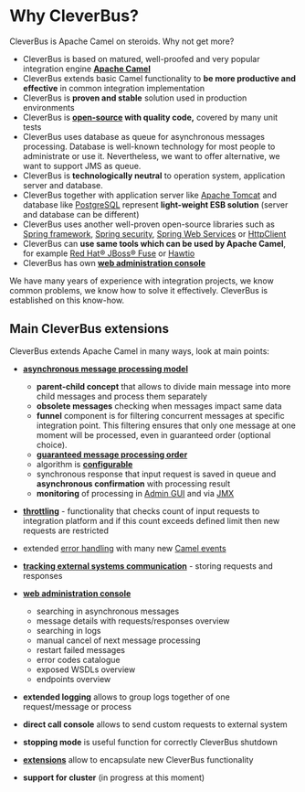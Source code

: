 # Why CleverBus?

CleverBus is Apache Camel on steroids. Why not get more?

-   CleverBus is based on matured, well-proofed and very popular integration engine **[Apache Camel](http://camel.apache.org)**
-   CleverBus extends basic Camel functionality to **be more productive and effective** in common integration implementation
-   CleverBus is **proven and stable** solution used in production environments
-   CleverBus is **[open-source](https://github.com/integram/cleverbus) with quality code,** covered by many unit tests
-   CleverBus uses database as queue for asynchronous messages processing. Database is well-known technology for most people to administrate or use it. Nevertheless, we want to offer alternative, we want to support JMS as queue.
-   CleverBus is **technologically neutral** to operation system, application server and database.
-   CleverBus together with application server like [Apache Tomcat](http://tomcat.apache.org) and database like [PostgreSQL](http://www.postgresql.org) represent **light-weight ESB solution** (server and database can be different)
-   CleverBus uses another well-proven open-source libraries such as [Spring framework](http://projects.spring.io/spring-framework/), [Spring security](http://projects.spring.io/spring-security/), [Spring Web Services](http://projects.spring.io/spring-ws/) or [HttpClient](http://hc.apache.org/httpclient-3.x/)
-   CleverBus can **use same tools which can be used by Apache Camel**, for example [Red Hat® JBoss® Fuse](http://www.redhat.com/en/technologies/jboss-middleware/fuse) or [Hawtio](http://hawt.io)
-   CleverBus has own **[web administration console](Admin-GUI)**

We have many years of experience with integration projects, we know common problems, we know how to solve it effectively. CleverBus is established on this know-how.

## Main CleverBus extensions

CleverBus extends Apache Camel in many ways, look at main points:

-   **[asynchronous message processing model](../Architecture/Asynchronous-messages)**
    -   **parent-child concept** that allows to divide main message into more child messages and process them separately
    -   **obsolete messages** checking when messages impact same data
    -   **funnel** component is for filtering concurrent messages at specific integration point. This filtering ensures that only one message at one moment will be processed, even in guaranteed order (optional choice).
    -   **[guaranteed message processing order](../Architecture/Asynchronous-messages/Guaranteed-message-processing-order)**
    -   algorithm is **[configurable](Configuration)**
    -   synchronous response that input request is saved in queue and **asynchronous confirmation** with processing result
    -   **monitoring** of processing in [Admin GUI](Admin-GUI) and via [JMX](../Running-CleverBus/Monitoring/JMX)
-   [**throttling**](../Architecture/CleverBus-components/throttling) - functionality that checks count of input requests to integration platform and if this count exceeds defined limit then new requests are restricted
-   extended [error handling](Error-handling) with many new [Camel events](../Architecture/Camel-events)
-   **[tracking external systems communication](Request-response-tracking)** - storing requests and responses
-   **[web administration console](Admin-GUI)**
    -   searching in asynchronous messages
    -   message details with requests/responses overview
    -   searching in logs
    -   manual cancel of next message processing 
    -   restart failed messages
    -   error codes catalogue
    -   exposed WSDLs overview
    -   endpoints overview

-   **extended logging** allows to group logs together of one request/message or process
-   **direct call console** allows to send custom requests to external system
-   **stopping mode** is useful function for correctly CleverBus shutdown
-   [**extensions**](../CleverBus-extensions/How-to-implement-new-extensions) allow to encapsulate new CleverBus functionality
-   **support for cluster** (in progress at this moment)

